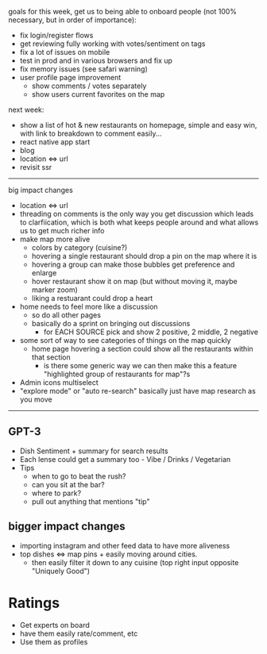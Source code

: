 goals for this week, get us to being able to onboard people (not 100% necessary, but in order of importance):

- fix login/register flows
- get reviewing fully working with votes/sentiment on tags
- fix a lot of issues on mobile
- test in prod and in various browsers and fix up
- fix memory issues (see safari warning)
- user profile page improvement
  - show comments / votes separately
  - show users current favorites on the map

next week:

- show a list of hot & new restaurants on homepage, simple and easy win, with link to breakdown to comment easily...
- react native app start
- blog
- location <=> url
- revisit ssr

---

big impact changes

- location <=> url
- threading on comments is the only way you get discussion which leads to clarfiication, which is both what keeps people around and what allows us to get much richer info
- make map more alive
  - colors by category (cuisine?)
  - hovering a single restaurant should drop a pin on the map where it is
  - hovering a group can make those bubbles get preference and enlarge
  - hover restaurant show it on map (but without moving it, maybe marker zoom)
  - liking a restuarant could drop a heart
- home needs to feel more like a discussion
  - so do all other pages
  - basically do a sprint on bringing out discussions
    - for EACH SOURCE pick and show 2 positive, 2 middle, 2 negative
- some sort of way to see categories of things on the map quickly
  - home page hovering a section could show all the restaurants within that section
    - is there some generic way we can then make this a feature "highlighted group of restaurants for map"?s
- Admin icons multiselect
- "explore mode" or "auto re-search" basically just have map research as you move

---

## GPT-3

- Dish Sentiment + summary for search results
- Each lense could get a summary too - Vibe / Drinks / Vegetarian
- Tips
  - when to go to beat the rush?
  - can you sit at the bar?
  - where to park?
  - pull out anything that mentions "tip"

## bigger impact changes

- importing instagram and other feed data to have more aliveness
- top dishes <=> map pins + easily moving around cities.
  - then easily filter it down to any cuisine (top right input opposite "Uniquely Good")

# Ratings

- Get experts on board
- have them easily rate/comment, etc
- Use them as profiles
